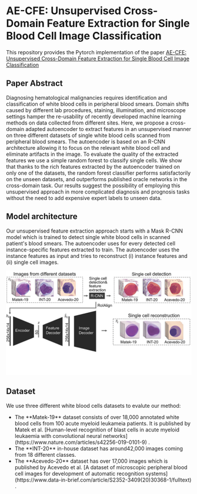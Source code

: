 # AE-CFE: Unsupervised Cross-Domain Feature Extraction for Single Blood Cell Image Classification
This repository provides the Pytorch implementation of the paper [AE-CFE: Unsupervised Cross-Domain Feature Extraction for Single Blood Cell Image Classification](https://link.springer.com/chapter/10.1007/978-3-031-16437-8_71)
## Paper Abstract
Diagnosing hematological malignancies requires identification and classification of white blood cells in peripheral blood smears. Domain shifts caused by different lab procedures, staining, illumination, and microscope settings hamper the re-usability of recently developed machine learning methods on data collected from different sites.
Here, we propose a cross-domain adapted autoencoder to extract features in an unsupervised manner on three different datasets of single white blood cells scanned from peripheral blood smears. The autoencoder is based on an R-CNN architecture allowing it to focus on the relevant white blood cell and eliminate artifacts in the image. To evaluate the quality of the extracted features we use a simple random forest to classify single cells. We show that thanks to the rich features extracted by the autoencoder trained on only one of the datasets, the random forest classifier performs satisfactorily on the unseen datasets, and outperforms published oracle networks in the cross-domain task. Our results suggest the possibility of employing this unsupervised approach in more complicated diagnosis and prognosis tasks without the need to add expensive expert labels to unseen data.
## Model architecture
Our unsupervised feature extraction approach starts with a Mask R-CNN model which is trained to detect single white blood cells in scanned patient's blood smears. The autoencoder uses for every detected cell instance-specific features extracted to train. The autoencoder uses the instance features as input and tries to reconstruct (i) instance features and (ii) single cell images.
<p align="center">
<img src="Figure/AE-CFE.jpg"  width="600" />
</p>

## Dataset

We use three different white blood cells datasets to evalute our method:
<ul>
<li> 
  The **Matek-19** dataset consists of over 18,000 annotated white blood cells from 100 acute myeloid leukameia patients. It is published by Matek et al. 
[Human-level recognition of blast cells in acute myeloid leukaemia with convolutional neural networks](https://www.nature.com/articles/s42256-019-0101-9)
.</li>
<li>
  The **INT-20** in-house dataset has around42,000 images coming from 18 different classes.
  </li>
  <li>
    The **Acevedo-20** dataset has over 17,000 images which is published by Acevedo et al. 
[A dataset of microscopic peripheral blood cell images for development of automatic recognition systems](https://www.data-in-brief.com/article/S2352-3409(20)30368-1/fulltext)
  .</li>
</ul>






